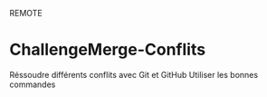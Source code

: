 REMOTE

# ChallengeMerge-Conflits

Réssoudre différents conflits avec Git et GitHub
Utiliser les bonnes commandes
